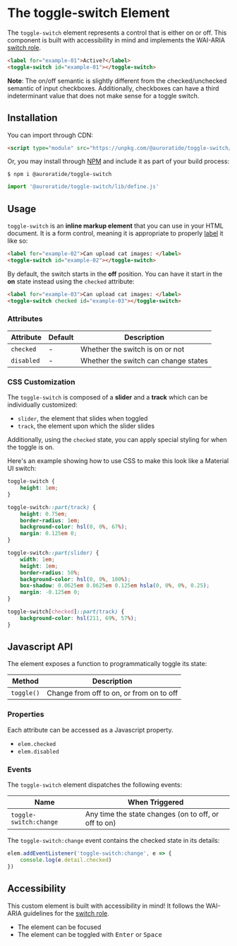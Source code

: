 # The toggle-switch Element

<p hidden><strong><a href="https://auroratide.github.io/web-components/toggle-switch">View this page with live demos!</a></strong></p>

The `toggle-switch` element represents a control that is either on or off. This component is built with accessibility in mind and implements the WAI-ARIA [switch role](https://www.w3.org/TR/wai-aria-1.1/#switch).

<!--DEMO
<wc-demo>
    <label for="example-01">Active?</label>
    <toggle-switch id="example-01"></toggle-switch>
    <p id="example-01-output">Off</p>
</wc-demo>
<style>
    label, toggle-switch {
        vertical-align: middle;
    }
</style>
/DEMO-->

```html
<label for="example-01">Active?</label>
<toggle-switch id="example-01"></toggle-switch>
```

**Note**: The on/off semantic is slightly different from the checked/unchecked semantic of input checkboxes. Additionally, checkboxes can have a third indeterminant value that does not make sense for a toggle switch.

## Installation

You can import through CDN:

```html
<script type="module" src="https://unpkg.com/@auroratide/toggle-switch/lib/define.js"></script>
```

Or, you may install through [NPM](https://www.npmjs.com/package/@auroratide/toggle-switch) and include it as part of your build process:

```
$ npm i @auroratide/toggle-switch
```

```javascript
import '@auroratide/toggle-switch/lib/define.js'
```

## Usage

`toggle-switch` is an **inline markup element** that you can use in your HTML document. It is a form control, meaning it is appropriate to properly [label](https://html.spec.whatwg.org/#the-label-element) it like so:

```html
<label for="example-02">Can upload cat images: </label>
<toggle-switch id="example-02"></toggle-switch>
```

By default, the switch starts in the **off** position. You can have it start in the **on** state instead using the `checked` attribute:

```html
<label for="example-03">Can upload cat images: </label>
<toggle-switch checked id="example-03"></toggle-switch>
```

<!--DEMO
<wc-demo>
    <label for="example-03">Can upload cat images: </label>
    <toggle-switch checked id="example-03"></toggle-switch>
</wc-demo>
/DEMO-->

### Attributes

| Attribute | Default | Description |
| ------------- | --------- | ------------- |
| `checked` | - | Whether the switch is on or not |
| `disabled` | - | Whether the switch can change states |

### CSS Customization

The `toggle-switch` is composed of a **slider** and a **track** which can be individually customized:

* `slider`, the element that slides when toggled
* `track`, the element upon which the slider slides

Additionally, using the `checked` state, you can apply special styling for when the toggle is on.

Here's an example showing how to use CSS to make this look like a Material UI switch:

<!--DEMO
<wc-demo>
    <label for="fancy-switch">Fancy Switch</label>
    <toggle-switch id="fancy-switch"></toggle-switch>
    <style>
        #fancy-switch {
            height: 1em;
        }
        #fancy-switch::part(track) {
            height: 0.75em;
            border-radius: 1em;
            background-color: hsl(0, 0%, 67%);
            margin: 0.125em 0;
        }
        #fancy-switch::part(slider) {
            width: 1em;
            height: 1em;
            border-radius: 50%;
            background-color: hsl(0, 0%, 100%);
            box-shadow: 0.0625em 0.0625em 0.125em hsla(0, 0%, 0%, 0.25);
            margin: -0.125em 0;
        }
        #fancy-switch[checked]::part(track) {
            background-color: hsl(211, 69%, 57%);
        }
    </style>
</wc-demo>
/DEMO-->

```css
toggle-switch {
    height: 1em;
}

toggle-switch::part(track) {
    height: 0.75em;
    border-radius: 1em;
    background-color: hsl(0, 0%, 67%);
    margin: 0.125em 0;
}

toggle-switch::part(slider) {
    width: 1em;
    height: 1em;
    border-radius: 50%;
    background-color: hsl(0, 0%, 100%);
    box-shadow: 0.0625em 0.0625em 0.125em hsla(0, 0%, 0%, 0.25);
    margin: -0.125em 0;
}

toggle-switch[checked]::part(track) {
    background-color: hsl(211, 69%, 57%);
}
```

## Javascript API

The element exposes a function to programmatically toggle its state:

| Method | Description |
| ------------- | ------------- |
| `toggle()` | Change from off to on, or from on to off |

### Properties

Each attribute can be accessed as a Javascript property.

* `elem.checked`
* `elem.disabled`

### Events

The `toggle-switch` element dispatches the following events:

| Name | When Triggered |
| ------------- | ------------- |
| `toggle-switch:change` | Any time the state changes (on to off, or off to on) |

The `toggle-switch:change` event contains the checked state in its details:

```js
elem.addEventListener('toggle-switch:change', e => {
    console.log(e.detail.checked)
})
```

## Accessibility

This custom element is built with accessibility in mind! It follows the WAI-ARIA guidelines for the [switch role](https://www.w3.org/TR/wai-aria-1.1/#switch).

* The element can be focused
* The element can be toggled with <kbd>Enter</kbd> or <kbd>Space</kbd>
